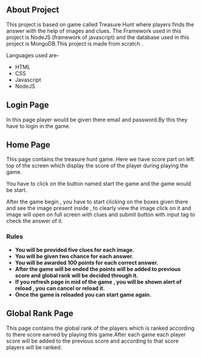 ## About Project

This project is based on game called Treasure Hunt where players finds the answer with the help of images and clues. The Framework used in this project is NodeJS (framework of javascript) and the database used in this project is MongoDB.This project is made from scratch . 

Languages used are-
- HTML
- CSS
- Javascript
- NodeJS


## Login Page

In this page player would be given there email and password.By this they have to login in the game.

## Home Page

This page contains the treasure hunt game. Here we have score part on left top of the screen which display the score of the player during playing the game.

You have to click on the button named start the game and the game would be start.

After the game begin , you have to start clicking on the boxes given  there and see the image present inside  , to clearly view the image click on it and image will open on full screen with clues and submit button with input tag to check the answer of it.

### Rules

- **You will be provided five clues for each image.**
- **You will be given two chance for each answer.**
- **You will be awarded 100 points for each correct answer.**
- **After the game will be ended the points will be added to previous score and global rank will be decided through it.**
- **If you refresh page in mid of the game , you will be shown alert of reload , you can cancel or reload it.**
- **Once the game is reloaded you can start game again.**


## Global Rank Page

This page contains the global rank of the players which is ranked according to there score earned by playing this game.After each game each player score will be added to the previous score and according to that score players will be ranked.
